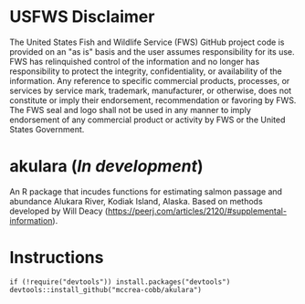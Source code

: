 # USFWS Disclaimer
The United States Fish and Wildlife Service (FWS) GitHub project code is provided on an "as is" basis and the user assumes responsibility for its use. FWS has relinquished control of the information and no longer has responsibility to protect the integrity, confidentiality, or availability of the information. Any reference to specific commercial products, processes, or services by service mark, trademark, manufacturer, or otherwise, does not constitute or imply their endorsement, recommendation or favoring by FWS. The FWS seal and logo shall not be used in any manner to imply endorsement of any commercial product or activity by FWS or the United States Government.

# akulara (*In development*)
An R package that incudes functions for estimating salmon passage and abundance Alukara River, Kodiak Island, Alaska. Based on methods developed by Will Deacy (https://peerj.com/articles/2120/#supplemental-information). 

# Instructions
`if (!require("devtools")) install.packages("devtools")`  
`devtools::install_github("mccrea-cobb/akulara")`

